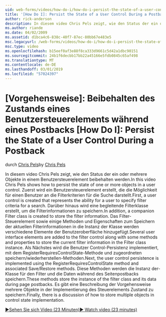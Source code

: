 ```yaml
---
uid: web-forms/videos/how-do-i/how-do-i-persist-the-state-of-a-user-control-during-a-postback
title: '[How Do I]: Persist the State of a User Control During a Postback | Microsoft Docs'
author: rick-anderson
description: In diesem video Chris Pels zeigt, wie den Status der ein oder mehrere Objekte in einem Benutzersteuerelement beibehalten werden. Zuerst wird ein Benutzersteuerelement erstellt, die die Abilit darstellt...
ms.author: riande
ms.date: 04/02/2009
ms.assetid: d1bca4c6-838c-40f7-87ec-80bb67e483e5
msc.legacyurl: /web-forms/videos/how-do-i/how-do-i-persist-the-state-of-a-user-control-during-a-postback
msc.type: video
ms.openlocfilehash: b15eef0af3e88f8ca333d9661c5d42a1dbc90151
ms.sourcegitcommit: 24b1f6decbb17bb22a45166e5fdb0845c65af498
ms.translationtype: MT
ms.contentlocale: de-DE
ms.lasthandoff: 03/01/2019
ms.locfileid: "57024397"
---
```

<a name="how-do-i-persist-the-state-of-a-user-control-during-a-postback"></a>[Vorgehensweise]: Beibehalten des Zustands eines Benutzersteuerelements während eines Postbacks
[How Do I]: Persist the State of a User Control During a Postback
====================
<span data-ttu-id="8c753-104">durch [Chris Pels](https://twitter.com/chrispels)</span><span class="sxs-lookup"><span data-stu-id="8c753-104">by [Chris Pels](https://twitter.com/chrispels)</span></span>

<span data-ttu-id="8c753-105">In diesem video Chris Pels zeigt, wie den Status der ein oder mehrere Objekte in einem Benutzersteuerelement beibehalten werden.</span><span class="sxs-lookup"><span data-stu-id="8c753-105">In this video Chris Pels shows how to persist the state of one or more objects in a user control.</span></span> <span data-ttu-id="8c753-106">Zuerst wird ein Benutzersteuerelement erstellt, die die Möglichkeit für einen Benutzer an die Filterkriterien für die Suche darstellt.</span><span class="sxs-lookup"><span data-stu-id="8c753-106">First, a user control is created that represents the ability for a user to specify filter criteria for a search.</span></span> <span data-ttu-id="8c753-107">Darüber hinaus wird eine begleitende Filterklasse erstellt, um die Filterinformationen zu speichern.</span><span class="sxs-lookup"><span data-stu-id="8c753-107">In addition, a companion Filter class is created to store the filter information.</span></span> <span data-ttu-id="8c753-108">Das Filter-Steuerelement sowie einige Methoden und Eigenschaften zum Speichern der aktuellen Filterinformationen in die Instanz der Klasse werden verschiedene Elemente der Benutzeroberfläche hinzugefügt.</span><span class="sxs-lookup"><span data-stu-id="8c753-108">Several user interface elements are added to the filter control along with some methods and properties to store the current filter information in the Filter class instance.</span></span> <span data-ttu-id="8c753-109">Als Nächstes wird die Benutzer Control-Persistenz implementiert, mit dem RegisterRequiresControlState-Methode und zugeordneten speichern/wiederherstellen-Methoden.</span><span class="sxs-lookup"><span data-stu-id="8c753-109">Next, the user control persistence is implemented using the RegisterRequiresControlState method and associated Save/Restore methods.</span></span> <span data-ttu-id="8c753-110">Diese Methoden werden die Instanz der-Klasse für den Filter und die Daten während des Seitenpostbacks speichern.</span><span class="sxs-lookup"><span data-stu-id="8c753-110">These methods store the instance of the filter class and its data during page postbacks.</span></span> <span data-ttu-id="8c753-111">Es gibt eine Beschreibung der Vorgehensweise mehrere Objekte in der Implementierung des Steuerelements Zustand zu speichern.</span><span class="sxs-lookup"><span data-stu-id="8c753-111">Finally, there is a discussion of how to store multiple objects in control state implementation.</span></span>

[<span data-ttu-id="8c753-112">&#9654;Sehen Sie sich Video (23 Minuten)</span><span class="sxs-lookup"><span data-stu-id="8c753-112">&#9654; Watch video (23 minutes)</span></span>](https://channel9.msdn.com/Blogs/ASP-NET-Site-Videos/how-do-i-persist-the-state-of-a-user-control-during-a-postback)
